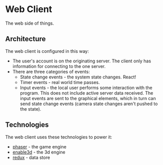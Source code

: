 # Web Client

The web side of things.


## Architecture

The web client is configured in this way:

* The user's account is on the originating server.  The client only has information for connecting to the one server.
* There are three categories of events:
  * State change events - the system state changes.  React!
  * Timer events - real world time passes.
  * Input events - the local user performs some interaction with the program.  This does not include active server data received.  The input events are sent to the graphical elements, which in turn can send state change events (camera state changes aren't pushed to the state).


## Technologies

The web client uses these technologies to power it:

* [phaser](https://phaser.io) - the game engine
* [enable3d](https://enable3d.io) - the 3d engine
* [redux](https://redux-toolkit.js.org) - data store
